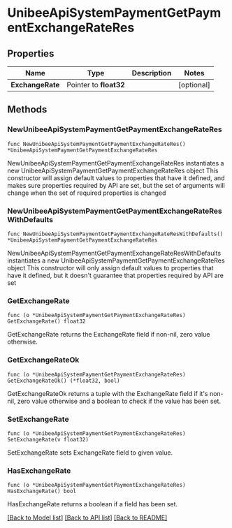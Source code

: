 # UnibeeApiSystemPaymentGetPaymentExchangeRateRes

## Properties

Name | Type | Description | Notes
------------ | ------------- | ------------- | -------------
**ExchangeRate** | Pointer to **float32** |  | [optional] 

## Methods

### NewUnibeeApiSystemPaymentGetPaymentExchangeRateRes

`func NewUnibeeApiSystemPaymentGetPaymentExchangeRateRes() *UnibeeApiSystemPaymentGetPaymentExchangeRateRes`

NewUnibeeApiSystemPaymentGetPaymentExchangeRateRes instantiates a new UnibeeApiSystemPaymentGetPaymentExchangeRateRes object
This constructor will assign default values to properties that have it defined,
and makes sure properties required by API are set, but the set of arguments
will change when the set of required properties is changed

### NewUnibeeApiSystemPaymentGetPaymentExchangeRateResWithDefaults

`func NewUnibeeApiSystemPaymentGetPaymentExchangeRateResWithDefaults() *UnibeeApiSystemPaymentGetPaymentExchangeRateRes`

NewUnibeeApiSystemPaymentGetPaymentExchangeRateResWithDefaults instantiates a new UnibeeApiSystemPaymentGetPaymentExchangeRateRes object
This constructor will only assign default values to properties that have it defined,
but it doesn't guarantee that properties required by API are set

### GetExchangeRate

`func (o *UnibeeApiSystemPaymentGetPaymentExchangeRateRes) GetExchangeRate() float32`

GetExchangeRate returns the ExchangeRate field if non-nil, zero value otherwise.

### GetExchangeRateOk

`func (o *UnibeeApiSystemPaymentGetPaymentExchangeRateRes) GetExchangeRateOk() (*float32, bool)`

GetExchangeRateOk returns a tuple with the ExchangeRate field if it's non-nil, zero value otherwise
and a boolean to check if the value has been set.

### SetExchangeRate

`func (o *UnibeeApiSystemPaymentGetPaymentExchangeRateRes) SetExchangeRate(v float32)`

SetExchangeRate sets ExchangeRate field to given value.

### HasExchangeRate

`func (o *UnibeeApiSystemPaymentGetPaymentExchangeRateRes) HasExchangeRate() bool`

HasExchangeRate returns a boolean if a field has been set.


[[Back to Model list]](../README.md#documentation-for-models) [[Back to API list]](../README.md#documentation-for-api-endpoints) [[Back to README]](../README.md)


